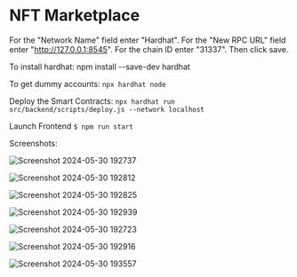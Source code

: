 # NFT Marketplace

For the "Network Name" field enter "Hardhat". For the "New RPC URL" field enter "http://127.0.0.1:8545". For the chain ID enter "31337". Then click save.

To install hardhat: npm install --save-dev hardhat

To get dummy accounts: `npx hardhat node`

Deploy the Smart Contracts:
`npx hardhat run src/backend/scripts/deploy.js --network localhost`

Launch Frontend
`$ npm run start`

Screenshots:

![Screenshot 2024-05-30 192737](https://github.com/itstanisha04/nft-market/assets/76450567/92d1d7a1-67ed-43fd-bbb4-5fc81335bf88)

![Screenshot 2024-05-30 192812](https://github.com/itstanisha04/nft-market/assets/76450567/ed7b9f1f-383b-4de2-b1fe-329f8865b49d)

![Screenshot 2024-05-30 192825](https://github.com/itstanisha04/nft-market/assets/76450567/2bcea633-4af6-4f8e-83fd-450edd39623c)

![Screenshot 2024-05-30 192939](https://github.com/itstanisha04/nft-market/assets/76450567/e41e3e00-0c48-4a2e-90a9-6aa1d77331bd)

![Screenshot 2024-05-30 192723](https://github.com/itstanisha04/nft-market/assets/76450567/6ceb38e9-082a-4d38-91b0-aa6caad53e21)

![Screenshot 2024-05-30 192916](https://github.com/itstanisha04/nft-market/assets/76450567/96fe8ebc-eb30-4bcd-8851-e2ce2e44b573)

![Screenshot 2024-05-30 193557](https://github.com/itstanisha04/nft-market/assets/76450567/9a21b4d0-1d06-4402-be59-56ad1678bbd2)

